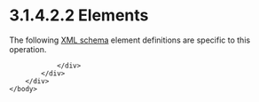 <html dir="LTR" xmlns:mshelp="http://msdn.microsoft.com/mshelp" xmlns:ddue="http://ddue.schemas.microsoft.com/authoring/2003/5" xmlns:xlink="http://www.w3.org/1999/xlink" xmlns:tool="http://www.microsoft.com/tooltip">
    <head>
        <meta http-equiv="Content-Type" content="text/html; CHARSET=utf-8"></meta>
        <meta name="save" content="history"></meta>
        <title>3.1.4.2.2 Elements</title>
        <xml>
            <mshelp:toctitle title="3.1.4.2.2 Elements"></mshelp:toctitle>
            <mshelp:rltitle title="[MS-SSNWS]: Elements"></mshelp:rltitle>
            <mshelp:keyword index="A" term="4aae9d23-10f1-4b1c-a80e-9bc700834a4b"></mshelp:keyword>
            <mshelp:attr name="DCSext.ContentType" value="open specification"></mshelp:attr>
            <mshelp:attr name="AssetID" value="4aae9d23-10f1-4b1c-a80e-9bc700834a4b"></mshelp:attr>
            <mshelp:attr name="TopicType" value="kbRef"></mshelp:attr>
            <mshelp:attr name="DCSext.Title" value="[MS-SSNWS]: Elements" />
        </xml>
    </head>
    <body>
        <div id="header">
            <h1 class="heading">3.1.4.2.2 Elements</h1>
        </div>
        <div id="mainSection">
            <div id="mainBody">
                <div id="allHistory" class="saveHistory"></div>
                <div id="sectionSection0" class="section" name="collapseableSection">
                    

<p>The following <a href="4baedaec-b5a7-4176-be88-e1cec659ab8c.html#gt_bd0ce6f9-c350-4900-827e-951265294067">XML schema</a> element
definitions are specific to this operation.</p>


                </div>
            </div>
        </div>
    </body>
</html>